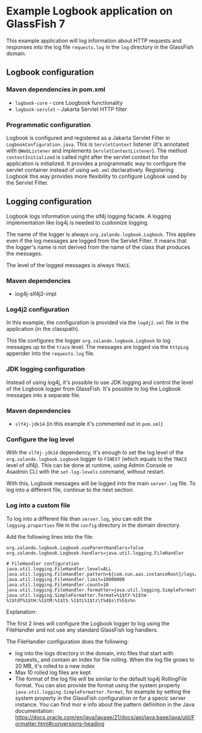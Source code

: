 # Example Logbook application on GlassFish 7

This example application will log information about HTTP requests and responses into the log file `requests.log` in the `log` directory in the GlassFish domain.

## Logbook configuration

### Maven dependencies in pom.xml

* `logbook-core` - core Loogbook functionality
* `logbook-servlet` - Jakarta Servlet HTTP filter

### Programmatic configuration

Logbook is configured and registered as a Jakarta Servlet Filter in `LogbookConfiguration.java`. This is `ServletContext` listener (it's annotated with `@WebListener` and implements `ServletContextListener`). The method `contextInitialized` is called right after the servlet context for the application is initialized. It provides a programmatic way to configure the servlet container instead of using `web.xml` declaratively. Registering Logbook this way provides more flexibility to configure Logbook used by the Servlet Filter.

## Logging configuration

Logbook logs information using the slf4j logging facade. A logging implementation like log4j is needed to customize logging.

The name of the logger is always `org.zalando.logbook.Logbook`. This applies even if the log messages are logged from the Servlet Filter. It means that the logger's name is not derived from the name of the class that produces the messages.

The level of the logged messages is always `TRACE`.

### Maven dependencies

* log4j-slf4j2-impl

### Log4j2 configuration

In this example, the configuration is provided via the `log4j2.xml` file in the application (in the classpath).

This file configures the logger `org.zalando.logbook.Logbook` to log messages up to the `trace` level. The messages are logged via the `httpLog` appender into the `requests.log` file.

### JDK logging configuration

Instead of using log4j, it's possible to use JDK logging and control the level of the Logbook logger from GlassFish. It's possible to log the Logbook messages into a separate file.

### Maven dependencies

* `slf4j-jdk14` (in this example it's commented out in `pom.xml`)

### Configure the log level

With the `slf4j-jdk14` dependency, it's enough to set the log level of the `org.zalando.logbook.Logbook` logger to `FINEST` (which equals to the `TRACE` level of slf4j). This can be done at runtime, using Admin Console or Asadmin CLI with the `set-log-levels` command, without restart.

With this, Logbook messages will be logged into the main `server.log` file. To log into a different file, continue to the next section.

### Log into a custom file

To log into a different file than `server.log`, you can edit the `logging.properties` file in the `config` directory in the domain directory.

Add the following lines into the file:

```
org.zalando.logbook.Logbook.useParentHandlers=false
org.zalando.logbook.Logbook.handlers=java.util.logging.FileHandler

# FileHandler configuration
java.util.logging.FileHandler.level=ALL
java.util.logging.FileHandler.pattern=${com.sun.aas.instanceRoot}/logs/requests_%g.log
java.util.logging.FileHandler.limit=10000000
java.util.logging.FileHandler.count=10
java.util.logging.FileHandler.formatter=java.util.logging.SimpleFormatter
java.util.logging.SimpleFormatter.format=%1$tY-%1$tm-%1$tdT%1$tH:%1$tM:%1$tS.%1$tL%1$tz\t%4$s\t%5$s%n
```

Explanation:

The first 2 lines will configure the Logbook logger to log using the FileHandler and not use any standard GlassFish log handlers.

The FileHandler configuration does the following:

* log into the logs directory in the domain, into files that start with requests_ and contain an index for file rolling. When the log file grows to 20 MB, it's rolled to a new index
* Max 10 rolled log files are kept
* The format of the log file will be similar to the default log4j RollingFile format. You can also provide the format using the system property `java.util.logging.SimpleFormatter.format`, for example by setting the system property in the GlassFish configuration or for a specic server instance. You can find mor e info about the pattern definition in the Java documentation: https://docs.oracle.com/en/java/javase/21/docs/api/java.base/java/util/Formatter.html#conversions-heading 

